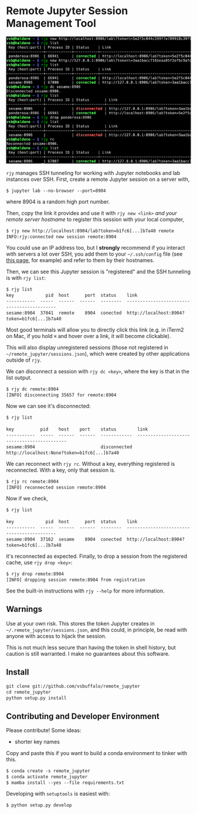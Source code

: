 # Remote Jupyter Session Management Tool

![a screenshot of the rjy command line tool](https://github.com/vsbuffalo/remote_jupyter/blob/main/screenshot.png?raw=true)


`rjy` manages SSH tunneling for working with Jupyter 
notebooks and lab instances over SSH. First, create a remote 
Jupyter session on a server with,

    $ jupyter lab --no-browser --port=8904

where 8904 is a random high port number.

Then, copy the link it provides and use it with `rjy new <link>` *and your 
remote server hostname* to register this session with your local computer,

    $ rjy new http://localhost:8904/lab?token=b1fc6[...]b7a40 remote
    INFO:rjy:connected new session remote:8904

You could use an IP address too, but I **strongly** recommend if you 
interact with servers a lot over SSH, you add them to your `~/.ssh/config` 
file (see [this page](https://linuxhandbook.com/ssh-config-file/), for example)
and refer to them by their hostnames.

Then, we can see this Jupyter session is "registered" and the SSH tunneling
is with `rjy list`:

    $ rjy list
    key            pid  host      port  status    link
    -----------  -----  ------  ------  --------  -------------------------------------------
    sesame:8904  37041  remote    8904  conected  http://localhost:8904?token=b1fc6[...]b7a40
    
Most good terminals will allow you to directly click this link (e.g.
in iTerm2 on Mac, if you hold `⌘` and hover over a link, it will
become clickable).

This will also display unregistered sessions (those not registered in 
`~/remote_jupyter/sessions.json`), which were created by other applications 
outside of `rjy`.

We can disconnect a session with `rjy dc <key>`, where the key is 
that in the list output.

    $ rjy dc remote:8904
    [INFO] disconnecting 35657 for remote:8904

Now we can see it's disconnected:

    $ rjy list

    key          pid    host    port    status        link
    -----------  -----  ------  ------  ------------  -------------------------------------------
    sesame:8904                         disconnected  http://localhost:None?token=b1fc6[...]b7a40
    
We can reconnect with `rjy rc`. Without a key, everything registered is 
reconnected. With a key, only that session is.

    $ rjy rc remote:8904
    [INFO] reconnected session remote:8904

Now if we check,

    $ rjy list

    key            pid  host      port  status    link
    -----------  -----  ------  ------  --------  -------------------------------------------
    sesame:8904  37162  sesame    8904  conected  http://localhost:8904?token=b1fc6[...]b7a40
    
it's reconnected as expected. Finally, to drop a session from the registered cache,
use `rjy drop <key>`:

    $ rjy drop remote:8904
    [INFO] dropping session remote:8904 from registration

See the built-in instructions with `rjy --help` for more information.

## Warnings

Use at your own risk. This stores the token Jupyter creates in 
`~/.remote_jupyter/sessions.json`, and this could, in principle, 
be read with anyone with access to hijack the session. 

This is not much less secure than having the token in shell history,
but caution is still warranted. I make no guarantees about this software.

## Install
    
    git clone git://github.com/vsbuffalo/remote_jupyter
    cd remote_jupyter
    python setup.py install


## Contributing and Developer Environment

Please contribute! Some ideas:

 - shorter key names

Copy and paste this if you want to build a conda environment to tinker with this.

    $ conda create -s remote_jupyter
    $ conda activate remote_jupyter
    $ mamba install --yes --file requirements.txt

Developing with `setuptools` is easiest with:

    $ python setup.py develop
